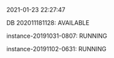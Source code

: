 2021-01-23 22:27:47

DB 202011181128: AVAILABLE

instance-20191031-0807: RUNNING

instance-20191102-0631: RUNNING